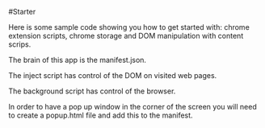 #Starter

Here is some sample code showing you how to get started with: chrome extension scripts, chrome storage and DOM manipulation with content scrips.

The brain of this app is the manifest.json.

The inject script has control of the DOM on visited web pages.

The background script has control of the browser.

In order to have a pop up window in the corner of the screen you will need to create a popup.html file and add this to the manifest.
